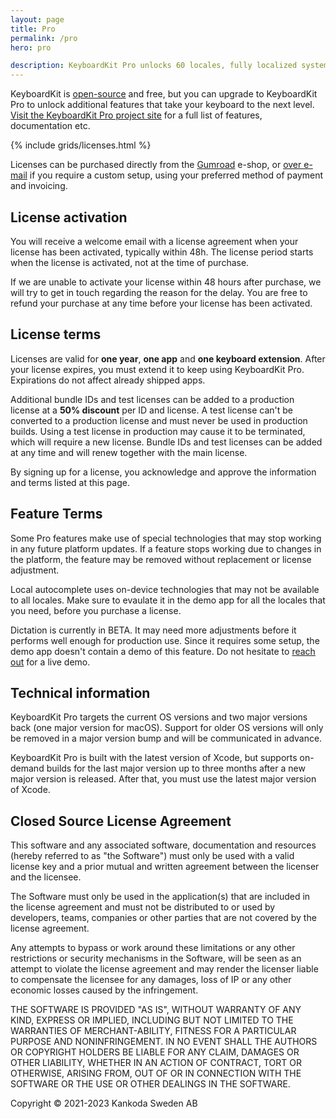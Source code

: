 ```yaml
---
layout: page
title: Pro
permalink: /pro
hero: pro

description: KeyboardKit Pro unlocks 60 locales, fully localized system keyboards, local and remote autocomplete, themes, dictation, emoji skintones, a full document context reader and more!
---
```



KeyboardKit is <a href="/open-source">open-source</a> and free, but you can upgrade to KeyboardKit Pro to unlock additional features that take your keyboard to the next level. [Visit the KeyboardKit Pro project site]({{site.github_url_pro}}) for a full list of features, documentation etc.

{% include grids/licenses.html %}

Licenses can be purchased directly from the [Gumroad]({{site.gumroad_url}}) e-shop<!--[Lemon Squeezy]({{site.lemon_url}})-->, or [over e-mail](mailto:{{site.email}}?subject=KeyboardKit%20Pro%20License) if you require a custom setup, using your preferred method of payment and invoicing.


## License activation

You will receive a welcome email with a license agreement when your license has been activated, typically within 48h. The license period starts when the license is activated, not at the time of purchase.

If we are unable to activate your license within 48 hours after purchase, we will try to get in touch regarding the reason for the delay. You are free to refund your purchase at any time before your license has been activated.


## License terms

Licenses are valid for **one year**, **one app** and **one keyboard extension**. After your license expires, you must extend it to keep using KeyboardKit Pro. Expirations do not affect already shipped apps.

Additional bundle IDs and test licenses can be added to a production license at a **50% discount** per ID and license. A test license can't be converted to a production license and must never be used in production builds. Using a test license in production may cause it to be terminated, which will require a new license. Bundle IDs and test licenses can be added at any time and will renew together with the main license.

By signing up for a license, you acknowledge and approve the information and terms listed at this page.


## Feature Terms

Some Pro features make use of special technologies that may stop working in any future platform updates. If a feature stops working due to changes in the platform, the feature may be removed without replacement or license adjustment.

Local autocomplete uses on-device technologies that may not be available to all locales. Make sure to evaulate it in the demo app for all the locales that you need, before you purchase a license.

Dictation is currently in BETA. It may need more adjustments before it performs well enough for production use. Since it requires some setup, the demo app doesn't contain a demo of this feature. Do not hesitate to [reach out](mailto:{{site.email}}?subject=Dictation) for a live demo.


## Technical information

KeyboardKit Pro targets the current OS versions and two major versions back (one major version for macOS). Support for older OS versions will only be removed in a major version bump and will be communicated in advance.

KeyboardKit Pro is built with the latest version of Xcode, but supports on-demand builds for the last major version up to three months after a new major version is released. After that, you must use the latest major version of Xcode.


## Closed Source License Agreement

This software and any associated software, documentation and resources (hereby referred to as "the Software") must only be used with a valid license key and a prior mutual and written agreement between the licenser and the licensee.

The Software must only be used in the application(s) that are included in the license agreement and must not be distributed to or used by developers, teams, companies or other parties that are not covered by the license agreement.

Any attempts to bypass or work around these limitations or any other restrictions or security mechanisms in the Software, will be seen as an attempt to violate the license agreement and may render the licenser liable to compensate the licensee for any damages, loss of IP or any other economic losses caused by the infringement.

THE SOFTWARE IS PROVIDED "AS IS", WITHOUT WARRANTY OF ANY KIND, EXPRESS OR IMPLIED, INCLUDING BUT NOT LIMITED TO THE WARRANTIES OF MERCHANT-ABILITY, FITNESS FOR A PARTICULAR PURPOSE AND NONINFRINGEMENT. IN NO EVENT SHALL THE AUTHORS OR COPYRIGHT HOLDERS BE LIABLE FOR ANY CLAIM, DAMAGES OR OTHER LIABILITY, WHETHER IN AN ACTION OF CONTRACT, TORT OR OTHERWISE, ARISING FROM, OUT OF OR IN CONNECTION WITH THE SOFTWARE OR THE USE OR OTHER DEALINGS IN THE SOFTWARE.

Copyright © 2021-2023 Kankoda Sweden AB